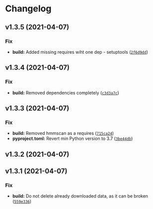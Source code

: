 # Changelog

<!--next-version-placeholder-->

## v1.3.5 (2021-04-07)
### Fix
* **build:** Added missing requires wiht one dep - setuptools ([`2f6d9dd`](https://github.com/NaturalAntibody/ANARCI/commit/2f6d9dd83ed686975fe8138d74b43ab2d363c862))

## v1.3.4 (2021-04-07)
### Fix
* **build:** Removed dependencies completely ([`c3d3a7c`](https://github.com/NaturalAntibody/ANARCI/commit/c3d3a7c33c2aeefdd7f21f7ca5d541fd3716a2b1))

## v1.3.3 (2021-04-07)
### Fix
* **build:** Removed hmmscan as a requires ([`715ca24`](https://github.com/NaturalAntibody/ANARCI/commit/715ca2433b81e873866704282d70187d01844cca))
* **pyproject.toml:** Revert min Python version to 3.7 ([`3be44db`](https://github.com/NaturalAntibody/ANARCI/commit/3be44dbc6df2d220cff5962eb4eba00941341e77))

## v1.3.2 (2021-04-07)


## v1.3.1 (2021-04-07)
### Fix
* **build:** Do not delete already downloaded data, as it can be broken ([`559e336`](https://github.com/NaturalAntibody/ANARCI/commit/559e336c05aaa3b515b270a37f67ee8a4eaf93bb))
